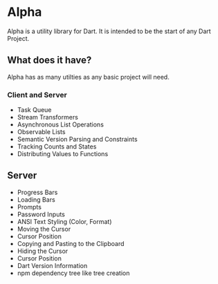 # Alpha

Alpha is a utility library for Dart. It is intended to be the start of any Dart Project.

## What does it have?

Alpha has as many utilties as any basic project will need.

### Client and Server
- Task Queue
- Stream Transformers
- Asynchronous List Operations
- Observable Lists
- Semantic Version Parsing and Constraints
- Tracking Counts and States
- Distributing Values to Functions

## Server

- Progress Bars
- Loading Bars
- Prompts
- Password Inputs
- ANSI Text Styling (Color, Format)
- Moving the Cursor
- Cursor Position
- Copying and Pasting to the Clipboard
- Hiding the Cursor
- Cursor Position
- Dart Version Information
- npm dependency tree like tree creation